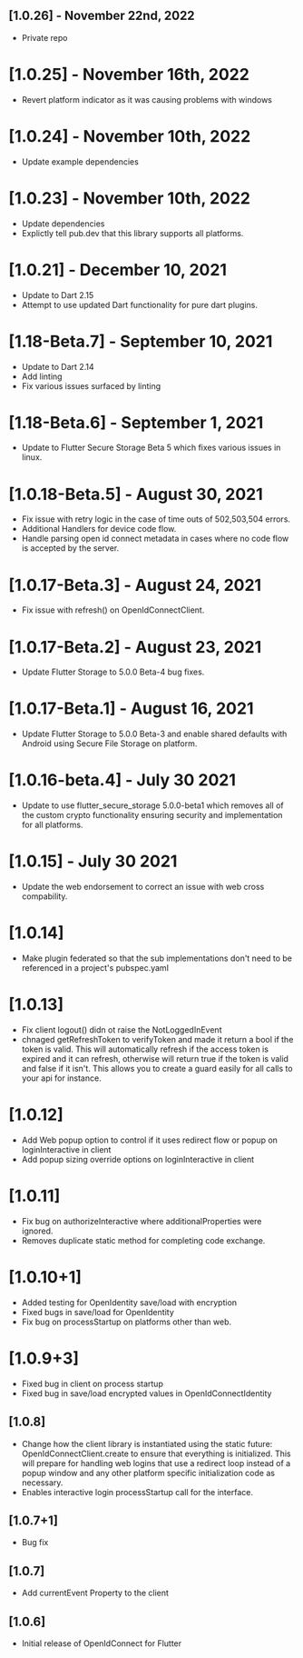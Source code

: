 ## [1.0.26] - November 22nd, 2022

- Private repo

# [1.0.25] - November 16th, 2022

- Revert platform indicator as it was causing problems with windows

# [1.0.24] - November 10th, 2022

- Update example dependencies

# [1.0.23] - November 10th, 2022

- Update dependencies
- Explictly tell pub.dev that this library supports all platforms.

# [1.0.21] - December 10, 2021

- Update to Dart 2.15
- Attempt to use updated Dart functionality for pure dart plugins.

# [1.18-Beta.7] - September 10, 2021

- Update to Dart 2.14
- Add linting
- Fix various issues surfaced by linting

# [1.18-Beta.6] - September 1, 2021

- Update to Flutter Secure Storage Beta 5 which fixes various issues in linux.

# [1.0.18-Beta.5] - August 30, 2021

- Fix issue with retry logic in the case of time outs of 502,503,504 errors.
- Additional Handlers for device code flow.
- Handle parsing open id connect metadata in cases where no code flow is accepted by the server.

# [1.0.17-Beta.3] - August 24, 2021

- Fix issue with refresh() on OpenIdConnectClient.

# [1.0.17-Beta.2] - August 23, 2021

- Update Flutter Storage to 5.0.0 Beta-4 bug fixes.

# [1.0.17-Beta.1] - August 16, 2021

- Update Flutter Storage to 5.0.0 Beta-3 and enable shared defaults with Android using Secure File Storage on platform.

# [1.0.16-beta.4] - July 30 2021

- Update to use flutter_secure_storage 5.0.0-beta1 which removes all of the custom crypto functionality ensuring security and implementation for all platforms.

# [1.0.15] - July 30 2021

- Update the web endorsement to correct an issue with web cross compability.

# [1.0.14]

- Make plugin federated so that the sub implementations don't need to be referenced in a project's pubspec.yaml

# [1.0.13]

- Fix client logout() didn ot raise the NotLoggedInEvent
- chnaged getRefreshToken to verifyToken and made it return a bool if the token is valid. This will automatically refresh if the access token is expired and it can refresh, otherwise will return true if the token is valid and false if it isn't. This allows you to create a guard easily for all calls to your api for instance.

# [1.0.12]

- Add Web popup option to control if it uses redirect flow or popup on loginInteractive in client
- Add popup sizing override options on loginInteractive in client

# [1.0.11]

- Fix bug on authorizeInteractive where additionalProperties were ignored.
- Removes duplicate static method for completing code exchange.

# [1.0.10+1]

- Added testing for OpenIdentity save/load with encryption
- Fixed bugs in save/load for OpenIdentity
- Fix bug on processStartup on platforms other than web.

# [1.0.9+3]

- Fixed bug in client on process startup
- Fixed bug in save/load encrypted values in OpenIdConnectIdentity

## [1.0.8]

- Change how the client library is instantiated using the static future: OpenIdConnectClient.create to ensure that everything is initialized. This will prepare for handling web logins that use a redirect loop instead of a popup window and any other platform specific initialization code as necessary.
- Enables interactive login processStartup call for the interface.

## [1.0.7+1]

- Bug fix

## [1.0.7]

- Add currentEvent Property to the client

## [1.0.6]

- Initial release of OpenIdConnect for Flutter
